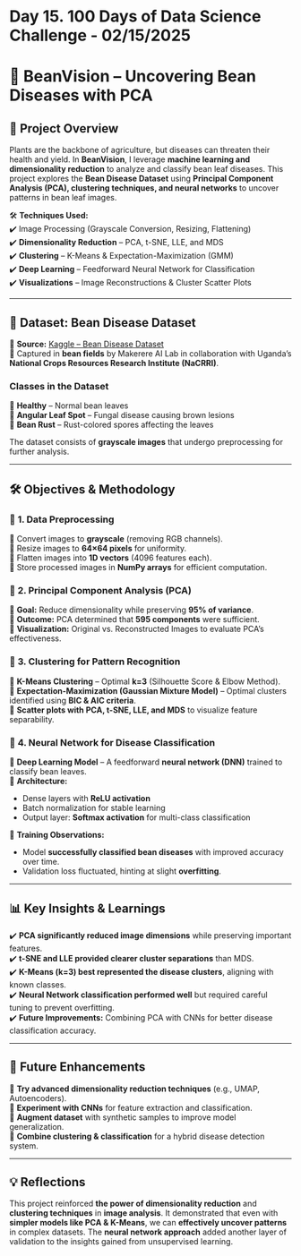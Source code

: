 # Day 15. 100 Days of Data Science Challenge - 02/15/2025

# 🌿 BeanVision – Uncovering Bean Diseases with PCA

## 📝 Project Overview  
Plants are the backbone of agriculture, but diseases can threaten their health and yield. In **BeanVision**, I leverage **machine learning and dimensionality reduction** to analyze and classify bean leaf diseases. This project explores the **Bean Disease Dataset** using **Principal Component Analysis (PCA), clustering techniques, and neural networks** to uncover patterns in bean leaf images.  

🛠 **Techniques Used:**  
✔️ Image Processing (Grayscale Conversion, Resizing, Flattening)  
✔️ **Dimensionality Reduction** – PCA, t-SNE, LLE, and MDS  
✔️ **Clustering** – K-Means & Expectation-Maximization (GMM)  
✔️ **Deep Learning** – Feedforward Neural Network for Classification  
✔️ **Visualizations** – Image Reconstructions & Cluster Scatter Plots  

---

## 🌿 Dataset: Bean Disease Dataset  
📌 **Source:** [Kaggle – Bean Disease Dataset](https://www.kaggle.com/datasets/therealoise/bean-disease-dataset)  
📍 Captured in **bean fields** by Makerere AI Lab in collaboration with Uganda’s **National Crops Resources Research Institute (NaCRRI)**.  

### **Classes in the Dataset**  
🍃 **Healthy** – Normal bean leaves  
🍂 **Angular Leaf Spot** – Fungal disease causing brown lesions  
🌾 **Bean Rust** – Rust-colored spores affecting the leaves  

The dataset consists of **grayscale images** that undergo preprocessing for further analysis.  

---

## 🛠 Objectives & Methodology  

### 🔹 **1. Data Preprocessing**  
📌 Convert images to **grayscale** (removing RGB channels).  
📌 Resize images to **64×64 pixels** for uniformity.  
📌 Flatten images into **1D vectors** (4096 features each).  
📌 Store processed images in **NumPy arrays** for efficient computation.  

### 🔹 **2. Principal Component Analysis (PCA)**  
📌 **Goal:** Reduce dimensionality while preserving **95% of variance**.  
📌 **Outcome:** PCA determined that **595 components** were sufficient.  
📌 **Visualization:** Original vs. Reconstructed Images to evaluate PCA’s effectiveness.  

### 🔹 **3. Clustering for Pattern Recognition**  
📌 **K-Means Clustering** – Optimal **k=3** (Silhouette Score & Elbow Method).  
📌 **Expectation-Maximization (Gaussian Mixture Model)** – Optimal clusters identified using **BIC & AIC criteria**.  
📌 **Scatter plots with PCA, t-SNE, LLE, and MDS** to visualize feature separability.  

### 🔹 **4. Neural Network for Disease Classification**  
📌 **Deep Learning Model** – A feedforward **neural network (DNN)** trained to classify bean leaves.  
📌 **Architecture:**  
   - Dense layers with **ReLU activation**  
   - Batch normalization for stable learning  
   - Output layer: **Softmax activation** for multi-class classification
     
📌 **Training Observations:**  
   - Model **successfully classified bean diseases** with improved accuracy over time.  
   - Validation loss fluctuated, hinting at slight **overfitting**.  

---

## 📊 Key Insights & Learnings  

✔️ **PCA significantly reduced image dimensions** while preserving important features.  
✔️ **t-SNE and LLE provided clearer cluster separations** than MDS.  
✔️ **K-Means (k=3) best represented the disease clusters**, aligning with known classes.  
✔️ **Neural Network classification performed well** but required careful tuning to prevent overfitting.  
✔️ **Future Improvements:** Combining PCA with CNNs for better disease classification accuracy.  

---

## 📌 Future Enhancements  

🔹 **Try advanced dimensionality reduction techniques** (e.g., UMAP, Autoencoders).  
🔹 **Experiment with CNNs** for feature extraction and classification.  
🔹 **Augment dataset** with synthetic samples to improve model generalization.  
🔹 **Combine clustering & classification** for a hybrid disease detection system.  

---

## 💡 Reflections  

This project reinforced **the power of dimensionality reduction** and **clustering techniques** in **image analysis**. It demonstrated that even with **simpler models like PCA & K-Means**, we can **effectively uncover patterns** in complex datasets. The **neural network approach** added another layer of validation to the insights gained from unsupervised learning.  
